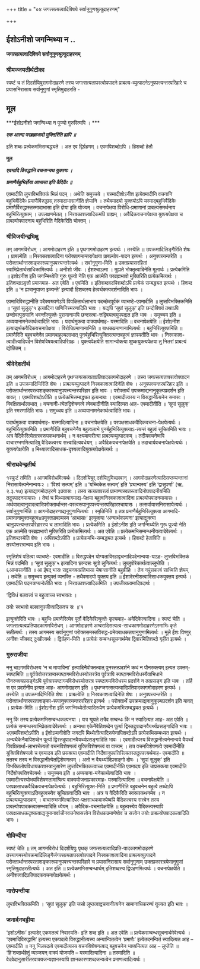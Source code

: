 +++
title = "०४ जगत्सत्यत्वादिविषये सर्वानुगुणश्रुत्युदाहरणम्"

+++


## ईशोऽनीशो जगन्मिथ्या न ..

**जगत्सत्यत्वादिविषये सर्वानुगुणश्रुत्युदाहरणम्**

### **श्रीमज्जयतीर्थटीका**

स्पष्टं च तं दिदर्शयिषुरागमोदाहरणे तस्य जगत्सत्यतापरत्वोपपादने प्राबल्य-व्युत्पादनेऽनुपपत्त्यन्तरपरिहारे च प्रयासनिरासाय सर्वानुगुणां स्मृतिमुदाहरति -

## **मूल**

***ईशोऽनीशो जगन्मिथ्या न पूज्यो गुरुरित्यपि । ***

***एक आत्मा परब्रह्मभावो मुक्तिरिति ह्यपि ॥***

इति शब्दः प्रत्येकमभिसम्बद्ध्यते । अत एव द्विर्ग्रहणम् । एवमपिशब्दोऽपि । हिशब्दो हेतौ

**मूल**

***एवमादि विरुद्धानि वचनान्यथ युक्तयः ।***

***प्रमाणैर्बहुभिर्ज्ञेया आभासा इति वैदिकैः ॥***

एवमादीति लुप्तविभक्तिकं भिन्नं पदम् । अथेति समुच्चये । यस्मादीशोऽनीश इत्येवमादीनि वचनानि बहुभिर्वैदिकैः प्रमाणैर्विरुद्धास् तस्मादाभासानीति ज्ञेयानि । तथैवमादयो युक्तयोऽपि यस्माद्बहुभिर्वैदिकैः प्रमाणैर्विरुद्धास्तस्मादाभासा इति ज्ञेया इति योज्यम् । वचनापेक्षया विरोधि-प्रमाणानां प्राबल्यसमर्थनाय बहुभिरित्युक्तम् । उपलक्षणमेतत् । निरवकाशत्वादिकमपि ग्राह्यम् । अवैदिकवचनापेक्षया युक्त्यपेक्षया च प्राबल्योपपादनाय बहुभिरिति वैदिकैरिति चोक्तम् ।

### **श्रीविजयीन्द्रभिक्षु**

तम् आगमविरोधम् । आगमोदाहरण इति ॥ पृथगागमोदाहरण इत्यर्थः । तस्येति ॥ उपक्रमादिलिङ्गैरिति शेषः । प्राबल्येति ॥ निरवकाशत्वादिना परोक्तागमान्तरापेक्षया प्राबल्योप-पादन इत्यर्थः । अनुपपत्त्यन्तरेति ॥ परोक्तार्थान्तरशङ्कारूपानुपपत्त्यन्तरेत्यर्थः । सर्वानुगुणा-मिति ॥ उक्तप्रयासरहितां स्वाभिप्रेतार्थसाधिकामित्यर्थः । अनीशो जीवः । ईशश्चाऽत्मा । मुह्यते भोक्तृत्वादिनेति मूलार्थः । प्रत्येकमिति ॥ इशोऽनीश इति जगन्मिथ्येति गुरुः पूज्यो नेति एक आत्मेति परब्रह्मभावो मुक्तिरिति प्रत्येकमित्यर्थः । इतिशब्दाऽवृत्तौ प्रमाणमाह- अत एवेति ॥ एवमिति ॥ इतिशब्दवदपिशब्दोऽपि प्रत्येकं सम्बद्ध्यत इत्यर्थः । हिशब्द इति ॥ ‘न ह्यत्रानुयाजा इज्यन्ते’ इत्यादौ हिशब्दस्य हेत्वर्थकत्वदर्शनादिति भावः ।

एवमादिविरुद्धानीति पदैक्यश्रवणेऽपि विवक्षितार्थलाभाय पदच्छेदपूर्वकं व्याचष्टे-एवमादीति ॥ लुप्तविभक्तिकमिति ॥ ‘सुपां सुलुक्’१ इत्यादिना पाणिनिस्मरणादिति भावः । यद्यपि ‘सुपां सुलुक्’ इति छन्दोविषयं तथाऽपि छन्दोवत्पुराणानि भवन्तीत्युक्तेः पुराणानामपि छन्दस्त्वा-त्तद्विषयत्वमुपपद्यत इति भावः । समुच्चय इति ॥ अव्ययानामनेकार्थत्वादिति भावः । पदार्थमुक्त्वा वाक्यार्थमाह- यस्मादिति ॥ वचनापेक्षयेति ॥ ईशोऽनीश इत्याद्यर्थकवैदिकवचनापेक्षया । विरोधिप्रमाणानामिति ॥ बाधकप्रमाणानामित्यर्थः । बहुभिरित्युक्तमिति ॥ प्रमाणैरिति बहुवचनेनैव प्रमाणबाहुल्यलाभात् पुनर्बहुभिरित्युक्तिरत्यन्तबहुत्वं ज्ञापयतीति भावः । निरवकाश-त्वादीत्यादिपदेन विशेषविषयत्वादिपरिग्रहः । युक्त्यपेक्षयेति सामान्योक्त्या शुष्कयुक्त्यपेक्षया तु नितरां प्राबल्यं द्योतितम् ।

### **श्रीवेदेशतीर्थ**

तम् आगमविरोधम् । आगमोदाहरणे पृथग्जगत्सत्यताप्रतिपादकागमोदाहरणे । तस्य जगत्सत्यतापरत्वोपपादन इति ॥ उपक्रमादिभिरिति शेषः । प्राबल्यव्युत्पादने निरवकाशत्वादिनेति शेषः । अनुपपत्त्यन्तरपरिहार इति ॥ परोक्तार्थान्तरपरत्वशङ्कारूपानुपपत्त्यन्तरपरिहार इति भावः । परोक्तार्थे उपक्रमाद्यनानुकूल्यप्रदर्शन इति यावत् । एवमपिशब्दोऽपीति ॥ प्रत्येकभिसम्बद्ध्यत इत्यन्वयः । एवमादीत्यस्य न विरुद्धानीत्यनेन समासः । विवक्षितार्थालाभात् । वचनानी-त्येतद्विशेषणत्वे त्वेवमादीनीति स्यादित्यत आह- एवमादीतीति ॥ ‘सुपां सुलुक्’ इति स्मरणादिति भावः । समुच्चय इति ॥ अव्ययानामनेकार्थत्वादिति भावः ।

पदार्थमुक्त्वा वाक्यार्थमाह- यस्मादित्यादिना ॥ वचनापेक्षयेति ॥ परपक्षसाधकवैदिकवचना-पेक्षयेत्यर्थः । बहुभिरित्युक्तमिति ॥ प्रमाणैरिति बहुवचनेनैव बहुत्वलाभे पुनर्बहुभिरित्युक्त्याऽ-त्यन्तं बहुत्वं सूचितमिति भावः । अत्र वैदिकैरित्येतत्स्वरूपकथनार्थम् । न वक्ष्यमाणरीत्या प्राबल्यव्युत्पादकम् । तदीयवचनेष्वपि वाचारम्भणमित्यादिषु वैदिकत्वस्य सत्त्वादित्यवधेयम् । अवैदिकवचनापेक्षयेति ॥ तदाचार्यवचनापेक्षयेत्यर्थः । युक्त्यपेक्षयेति ॥ मिथ्यात्वादिसाधक-दृश्यत्वादियुक्त्यपेक्षयेत्यर्थः ॥

### **श्रीराघवेन्द्रतीर्थ**

१स्फुटं तमिति ॥ आगमविरोधमित्यर्थः । दिदर्शयिषुर् दर्शयितुमिच्छावान् । आगमोदाहरणेत्यादिसप्तम्यन्तानां निरासायेत्यनेनान्वयः२ । ‘विश्वं सत्यम्’ इति ॥ ‘यच्चिकेत सत्यम्’ इति ‘प्रघान्वस्य’ इति ‘द्वासुपर्णा’ (ऋ. २.३.१७) इत्याद्यागमोदाहरणे ३प्रयासः । तस्य सत्यतापरत्वं प्रामाण्यस्वतस्त्वादिनोपपादनीयमिति तदुपपादनमायासः । तेषां च मिथ्यात्वागमाद्य-पेक्षया बहुत्वनिरवकाशत्वादिना प्राबल्योपपादनमायासः । अर्थवादत्वानुवादत्वादिपरोक्तार्थान्तर-परत्वरूपानुपपत्त्यन्तरपरिहारश्चायासः । तत्सर्वायासनिरासायेत्यर्थः । सर्वानुगुणामिति ॥ आगमोदाहरणाद्यनुगुणामित्यर्थः । स्मृतिमिति ॥ तत्र प्रमाणैर्बहुभिरित्युक्त्या आगमादि-प्रमाणानामुक्तबहुत्व४प्रयुक्तप्राबल्यस्य ‘आभासाः’ इत्युक्त्या ‘अन्यार्थकल्पना’ इत्याद्युक्त्या चानुपपत्त्यन्तरपरिहारस्य च लाभादिति भावः । प्रत्येकमिति ॥ ईशोऽनीश इति जगन्मिथ्येति गुरुः पूज्यो नेति एक आत्मेति परब्रह्मभावो मुक्तिरिति प्रत्येकमित्यर्थः । अत एवेति ॥ प्रत्येकमभिसम्बन्धनीयत्वादेवेत्यर्थः । इतिशब्दस्येति शेषः । अपिशब्दोऽपीति ॥ प्रत्येकमभि-सम्बद्ध्यत इत्यर्थः । हिशब्दो हेताविति ॥ तस्योत्तरत्रान्वय इति भावः ।

स्मृतिशेषं पठित्वा व्याचष्टे- एवमादीति ॥ विरुद्धपदेन योग्यताविरहाद्वचनादिपदेनान्वया-याऽह- लुप्तविभक्तिकं भिन्नं पदमिति ॥ ‘सुपां सुलुक्’५ इत्यादिना छान्दसः सुपो लुगित्यर्थः। लुब्लुपोरेकार्थत्वाल्लुप्तेति । ६आभासानीति ॥ आ ईषद् भासः सद्वचनवत्प्रतिभासा येषान्तानीति बहुव्रीहिः । तेन नपुंसकत्वं साध्विति ज्ञेयम् । तथेति ॥ समुच्चय इत्युक्तं व्यनक्ति - तथैवमादयो युक्तय इति ॥ ईशादेरनीशत्वादिसाधकयुक्तय इत्यर्थः । एवमादीति पदमत्राप्यन्वेतीति भावः । निरवकाशत्वादिकमिति ॥ उपजीव्यत्वमादिपदार्थः ।

‘द्विविधं बलवत्त्वं च बहुत्वाच्च स्वभावतः ।

तयोः स्वभावो बलवानुपजीव्यादिकश्च सः ॥’१

इत्युक्तेरिति भावः । बहुभिः प्रमाणैरित्येव पूर्तौ वैदिकैरित्युक्तेः कृत्यमाह- अवैदिकेत्यादिना ॥ स्पष्टं चेति ॥ जगत्सत्यत्वप्रतिपादकागमविरोधम् । आगमोदाहरणे अम्बरादिसत्यत्व-साधकागमोदाहरणेऽस्माभिः कृते सतीत्यर्थः । तस्य आगमस्य सर्वानुगुणां परोक्तसमस्तविरुद्ध-प्रमेयबाधकतयानुगुणामित्यर्थः । मूले ईशः विष्णुर् अनीशः जीववद् दुःखीत्यर्थः । द्विर्ग्रहण-मिति ॥ प्रत्येकं सम्बन्धसूचनार्थमेव द्विवारमितिशब्दो गृहीत इत्यर्थः ।

### **गुरुराजीया**

ननु चाऽगमविरोधस्य ‘न च मायाविना’ इत्यादिनैवोक्तत्वात् पुनस्तत्प्रदर्शने कथं न पौनरुक्त्यम् इत्यत उक्तम्- स्पष्टमिति ॥ पूर्वत्रेवोत्तरत्राप्यस्पष्टागमविरोधस्योत्तरत्रेव पूर्वत्रापि स्पष्टागमविरोधस्यैवाभिधाने पौनरुक्त्यप्रसङ्गेऽपि पूर्वत्रास्पष्टागमविरोधस्योत्तरत्र स्पष्टागमविरोधस्य प्रदर्शने न तत्प्रसङ्ग इति भावः । तर्हि स एव प्रदर्शनीय इत्यत आह- आगमोदाहरण इति ॥ पृथग्जगत्सत्यत्वादिप्रतिपादकागमोदाहरण इत्यर्थः । तस्येति ॥ उपक्रमादिभिरिति शेषः । प्राबल्येति ॥ निरवकाशत्वादिनेति शेषः । अनुपपत्त्यन्तरेति ॥ परोक्तार्थान्तरपरताशङ्का-रूपानुपपत्त्यन्तरपरिहार इत्यर्थः । परोक्तार्थे उपक्रमाद्यनानुकूल्यप्रदर्शन इति यावत् । प्रत्येक-मिति ॥ ईशोऽनीश इति जगन्मिथ्येतीत्यादिरूपेण प्रत्येकमभिसम्बद्ध्यत इत्यर्थः ।

ननु किं तस्य प्रत्येकमभिसम्बन्धकल्पनया । यत्र श्रूयते तत्रैव सम्बन्धः किं न स्यादित्यत आह- अत एवेति ॥ प्रत्येकं सम्बन्धस्याभिप्रेतत्वादेवेत्यर्थः । अन्यथा एकेनैवेतिशब्देन पूर्त्या द्विस्तदुपादानवैयर्थ्यप्रसङ्गादिति भावः । २एवमपिशब्दोऽपीति ॥ ईशोऽप्यनीशेति जगदपि मिथ्येतीत्यादिरूपेणापिशब्दोऽपि प्रत्येकभिसम्बध्यत इत्यर्थः । अन्यथैकेनैवापिशब्देन पूर्त्या द्विस्तदुपादानवैयर्थ्यप्रसङ्गादिति भावः । एवमादीत्यस्य विरुद्धानीत्यनेनान्वये वैयर्थ्यं विवक्षितार्था-लाभश्चेत्यतो वचनविशेषणत्वं युक्तिविशेषणत्वं वा वाच्यम् । तत्र वचनविशेषणत्वे एवमादीनीति युक्तिविशेषणत्वे च एवमादय इति प्रसक्त्या एवमादीति निर्देशानुपपत्तिरित्यतस्तदुपपत्त्यर्थमाह- एवमादीति ॥ ततश्च तस्य न विरुद्धानीत्येतद्विशेषणत्वम् । अतो न वैयर्थ्यादिप्रसङ्गो दोषः । ‘सुपां सुलुक्’ इति विभक्तिलोपविधायकशास्त्रानुसारेण लुप्तविभक्तिकत्वाच्च एवमादीनीति एवमादय इति चाप्रसक्त्या एवमादीति निर्देशोपपत्तिश्चेत्यर्थः । समुच्चय इति ॥ अव्ययाना-मनेकार्थत्वादिति भावः । एवमादीत्यस्योभयविशेषणतामाश्रित्य वाक्ययोजनाप्रकारमाह- यस्मादित्यादिना ॥ वचनापेक्षयेति ॥ परपक्षसाधकवैदिकवचनापेक्षयेत्यर्थः । बहुभिरित्युक्त-मिति ॥ प्रमाणैरिति बहुवचनेन बहुत्वे लब्धेऽपि बहुभिरित्युक्त्याऽतिबहुत्वस्यैव सूचितत्वादिति भावः । अत्र च वैदिकैरिति स्वरूपकथनमेव । न प्राबल्यव्युत्पादकम् । वाचारम्भणमित्यादिपर-पक्षसाधकवाक्येष्वपि वैदिकत्वस्य सत्त्वेन तस्य प्राबल्योपपादकत्वासम्भवादिति ध्येयम् । अवैदिक-वचनापेक्षयेति ॥ बहुत्वस्येव वैदिकत्वस्यापि परपक्षसाधकदृश्यत्वाद्यनुमानार्वाचीनवचनेष्वसत्त्वेन विरोधकप्रमाणेष्वेव च सत्त्वेन तयोः प्राबल्योपपादकत्वादिति भावः ।

### **गोविन्दीया**

स्पष्टं चेति ॥ तम् आगमविरोधं दिदर्शयिषुः पृथक् जगत्सत्यत्वादिप्रति-पादकागमोदाहरणे तस्यागमस्योपक्रमादिलिङ्गैर्जगत्सत्यतापरत्वोपपादने निरवकाशत्वादिना प्राबल्यव्युत्पादने परोक्तार्थान्तरपरताशङ्कारूपानुपपत्त्यन्तरपरिहारे च प्रयासनिरासाय सर्वानुगुणाम् उक्तप्रकारत्रयेणानुगुणां स्मृतिमुदाहरतीत्यर्थः । अत इति ॥ प्रत्येकमभिसम्बन्धार्थम् इतिशब्दस्य द्विग्रहणमित्यर्थः । वचनापेक्षयेति ॥ अनीशत्वादिप्रतिपादकवचनापेक्षयेत्यर्थः ।

### **नारोपन्तीया**

लुप्तविभक्तिकमिति । ‘सुपां सुलुक्’ इति जसो लुप्तत्वाद्वचनानीत्यनेन सामानाधिकरण्यं युज्यत इति भावः ।

### **जनार्दनभट्टीया**

‘इशोऽनीशः’ इत्यादेर् एकमतत्वं निवारयति- इति शब्द इति ॥ अत एवेति ॥ प्रत्येकसम्बन्धसूचनार्थमेवेत्यर्थः । ‘एवमादिविरुद्धानि’ इत्यस्य एकपदत्वे विरुद्धानीत्यस्य अन्यान्वितत्वेन ‘प्रमाणैः’ इत्येतदनन्वितं स्यादित्यत आह – एवमादीति ॥ ननु भिन्नपदत्वे एवमादीत्यस्य वचनविशेषणत्वाद् बहुवचनेन भाव्यमित्यत आह – लुप्तेति ॥ ‘हि’शब्दार्थहेतुं व्यञ्जयन् वाक्यं योजयति – यस्मादित्यादिना ॥ तस्मादिति ॥ वेदवेदानुसारीतरवाक्यजन्यज्ञानस्यापि ज्ञानकारणशब्दजन्यत्वेन प्रमाणत्वादित्यर्थः ।


